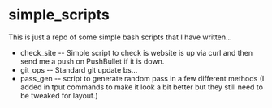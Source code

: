 # simple_scripts
This is just a repo of some simple bash scripts that I have written...

* check_site -- Simple script to check is website is up via curl and then send me a push on PushBullet if it is down.
* git_ops -- Standard git update bs...
* pass_gen -- script to generate random pass in a few different methods (I added in tput commands to make it look a bit better but they still need to be tweaked for layout.)
